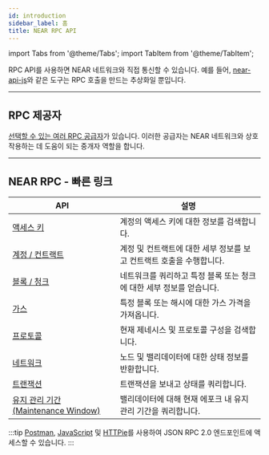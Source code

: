 ```yaml
---
id: introduction
sidebar_label: 홈
title: NEAR RPC API
---
```


import Tabs from '@theme/Tabs';
import TabItem from '@theme/TabItem';

RPC API를 사용하면 NEAR 네트워크와 직접 통신할 수 있습니다. 예를 들어, [near-api-js](/tools/near-api-js/quick-reference)와 같은 도구는 RPC 호출을 만드는 추상화일 뿐입니다.

<hr className="subsection" />

## RPC 제공자

[선택할 수 있는 여러 RPC 공급자](./providers.md)가 있습니다. 이러한 공급자는 NEAR 네트워크와 상호 작용하는 데 도움이 되는 중개자 역할을 합니다.

<hr className="subsection" />

## NEAR RPC - 빠른 링크

| API                                                          | 설명                                      |
| ------------------------------------------------------------ | --------------------------------------- |
| [액세스 키](/api/rpc/access-keys)                                | 계정의 액세스 키에 대한 정보를 검색합니다.                |
| [계정 / 컨트랙트](/api/rpc/contracts)                              | 계정 및 컨트랙트에 대한 세부 정보를 보고 컨트랙트 호출을 수행합니다. |
| [블록 / 청크](/api/rpc/block-chunk)                              | 네트워크를 쿼리하고 특정 블록 또는 청크에 대한 세부 정보를 얻습니다. |
| [가스](/api/rpc/gas)                                           | 특정 블록 또는 해시에 대한 가스 가격을 가져옵니다.           |
| [프로토콜](/api/rpc/protocol)                                    | 현재 제네시스 및 프로토콜 구성을 검색합니다.               |
| [네트워크](/api/rpc/network)                                     | 노드 및 밸리데이터에 대한 상태 정보를 반환합니다.            |
| [트랜잭션](/api/rpc/transactions)                                | 트랜잭션을 보내고 상태를 쿼리합니다.                    |
| [유지 관리 기간(Maintenance Window)](/api/rpc/maintenance-windows) | 밸리데이터에 대해 현재 에포크 내 유지 관리 기간을 쿼리합니다.     |

:::tip [Postman](/api/rpc/setup#postman-setup), [JavaScript](/api/rpc/setup#javascript-setup) 및 [HTTPie](/api/rpc/setup#httpie-setup)를 사용하여 JSON RPC 2.0 엔드포인트에 액세스할 수 있습니다. :::
